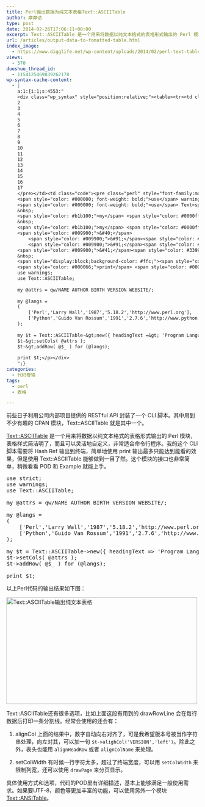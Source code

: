 ```yaml
---
title: Perl输出数据为纯文本表格Text::ASCIITable
author: 摩摩诘
type: post
date: 2014-02-26T17:06:11+00:00
excerpt: Text::ASCIITable 是一个用来将数据以纯文本格式的表格形式输出的 Perl 模块，表格样式简洁明了，而且可以灵活地自定义，非常适合命令行程序。
url: /articles/output-data-to-fomatted-table.html
index_image:
  - https://www.digglife.net/wp-content/uploads/2014/02/perl-text-table.png
views:
  - 570
duoshuo_thread_id:
  - 1154125469839262178
wp-syntax-cache-content:
  - |
    a:1:{i:1;s:4553:"
    <div class="wp_syntax" style="position:relative;"><table><tr><td class="line_numbers"><pre>1
    2
    3
    4
    5
    6
    7
    8
    9
    10
    11
    12
    13
    14
    15
    16
    17
    </pre></td><td class="code"><pre class="perl" style="font-family:monospace;"><span style="color: #000000; font-weight: bold;">use</span> strict<span style="color: #339933;">;</span>
    <span style="color: #000000; font-weight: bold;">use</span> warnings<span style="color: #339933;">;</span>
    <span style="color: #000000; font-weight: bold;">use</span> Text<span style="color: #339933;">::</span><span style="color: #006600;">ASCIITable</span><span style="color: #339933;">;</span>
    &nbsp;
    <span style="color: #b1b100;">my</span> <span style="color: #0000ff;">@attrs</span> <span style="color: #339933;">=</span> <span style="color: #009966; font-style: italic;">qw/NAME AUTHOR BIRTH VERSION WEBSITE/</span><span style="color: #339933;">;</span>
    &nbsp;
    <span style="color: #b1b100;">my</span> <span style="color: #0000ff;">@langs</span> <span style="color: #339933;">=</span> 
    <span style="color: #009900;">&#40;</span>
        <span style="color: #009900;">&#91;</span><span style="color: #ff0000;">'Perl'</span><span style="color: #339933;">,</span><span style="color: #ff0000;">'Larry Wall'</span><span style="color: #339933;">,</span><span style="color: #ff0000;">'1987'</span><span style="color: #339933;">,</span><span style="color: #ff0000;">'5.18.2'</span><span style="color: #339933;">,</span><span style="color: #ff0000;">'http://www.perl.org'</span><span style="color: #009900;">&#93;</span><span style="color: #339933;">,</span>
        <span style="color: #009900;">&#91;</span><span style="color: #ff0000;">'Python'</span><span style="color: #339933;">,</span><span style="color: #ff0000;">'Guido Van Rossum'</span><span style="color: #339933;">,</span><span style="color: #ff0000;">'1991'</span><span style="color: #339933;">,</span><span style="color: #ff0000;">'2.7.6'</span><span style="color: #339933;">,</span><span style="color: #ff0000;">'http://www.python.org'</span><span style="color: #009900;">&#93;</span><span style="color: #339933;">,</span>
    <span style="color: #009900;">&#41;</span><span style="color: #339933;">;</span>
    &nbsp;
    <span style="display:block;background-color: #ffc;"><span style="color: #b1b100;">my</span> <span style="color: #0000ff;">$t</span> <span style="color: #339933;">=</span> Text<span style="color: #339933;">::</span><span style="color: #006600;">ASCIITable</span><span style="color: #339933;">-&gt;</span><span style="color: #000000; font-weight: bold;">new</span><span style="color: #009900;">&#40;</span><span style="color: #009900;">&#123;</span> headingText <span style="color: #339933;">=&gt;</span> <span style="color: #ff0000;">'Program Languages'</span><span style="color: #339933;">,</span> drawRowLine <span style="color: #339933;">=&gt;</span> <span style="color: #cc66cc;">1</span> <span style="color: #009900;">&#125;</span><span style="color: #009900;">&#41;</span><span style="color: #339933;">;</span></span><span style="display:block;background-color: #ffc;"><span style="color: #0000ff;">$t</span><span style="color: #339933;">-&gt;</span><span style="color: #006600;">setCols</span><span style="color: #009900;">&#40;</span> <span style="color: #0000ff;">@attrs</span> <span style="color: #009900;">&#41;</span><span style="color: #339933;">;</span></span><span style="display:block;background-color: #ffc;"><span style="color: #0000ff;">$t</span><span style="color: #339933;">-&gt;</span><span style="color: #006600;">addRow</span><span style="color: #009900;">&#40;</span> <span style="color: #339933;">@</span><span style="color: #0000ff;">$_</span> <span style="color: #009900;">&#41;</span> <span style="color: #b1b100;">for</span> <span style="color: #009900;">&#40;</span><span style="color: #0000ff;">@langs</span><span style="color: #009900;">&#41;</span><span style="color: #339933;">;</span></span>&nbsp;
    <span style="color: #000066;">print</span> <span style="color: #0000ff;">$t</span><span style="color: #339933;">;</span></pre></td></tr></table><p class="theCode" style="display:none;">use strict;
    use warnings;
    use Text::ASCIITable;
    
    my @attrs = qw/NAME AUTHOR BIRTH VERSION WEBSITE/;
    
    my @langs = 
    (
        ['Perl','Larry Wall','1987','5.18.2','http://www.perl.org'],
        ['Python','Guido Van Rossum','1991','2.7.6','http://www.python.org'],
    );
    
    my $t = Text::ASCIITable-&gt;new({ headingText =&gt; 'Program Languages', drawRowLine =&gt; 1 });
    $t-&gt;setCols( @attrs );
    $t-&gt;addRow( @$_ ) for (@langs);
    
    print $t;</p></div>
    ";}
categories:
  - 代码卷轴
tags:
  - perl
  - 表格

---
```

前些日子利用公司内部项目提供的 RESTful API 封装了一个 CLI 脚本。其中用到不少有趣的 CPAN 模块，Text::ASCIITable 就是其中一个。

<a href="http://search.cpan.org/~lunatic/Text-ASCIITable-0.20/lib/Text/ASCIITable.pm" title="Perl模块Text::ASCIITable" target="_blank">Text::ASCIITable</a> 是一个用来将数据以纯文本格式的表格形式输出的 Perl 模块，表格样式简洁明了，而且可以灵活地自定义，非常适合命令行程序。我的这个 CLI 脚本需要将 Hash Ref 输出到终端，简单地使用 print 输出最多只能达到能看的效果，但是使用 Text::ASCIITable 能够做到一目了然。这个模块的接口也非常简单，稍微看看 POD 和 Example 就能上手。

<!--more-->

<pre lang='perl' line='1' highlight='13,14,15'>use strict;
use warnings;
use Text::ASCIITable;

my @attrs = qw/NAME AUTHOR BIRTH VERSION WEBSITE/;

my @langs = 
(
    ['Perl','Larry Wall','1987','5.18.2','http://www.perl.org'],
    ['Python','Guido Van Rossum','1991','2.7.6','http://www.python.org'],
);

my $t = Text::ASCIITable->new({ headingText => 'Program Languages', drawRowLine => 1 });
$t->setCols( @attrs );
$t->addRow( @$_ ) for (@langs);

print $t;
</pre>

以上Perl代码的输出结果如下图：

<img src="https://www.digglife.net/wp-content/uploads/2014/02/perl-asciitable-output-500x280.png" alt="Text::ASCIITable输出纯文本表格" width="500" height="280" class="alignnone size-medium wp-image-3776" />

Text::ASCIITable还有很多选项，比如上面这段有用到的 drawRowLine 会在每行数据后打印一条分割线。经常会使用的还会有：

  1. alignCol
上面的结果中，数字自动向右对齐了，可是我希望版本号被当作字符串处理，向左对其，可以加一句 `$t->alighCol('VERSION','left')`。除此之外，表头也能用 `alignHeadRow` 或者 `alignColName` 来处理。

  2. setColWidth
有时候一行字符太多，超过了终端宽度，可以用 `setColWidth` 来限制列宽，还可以使用 `drawPage` 来分页显示。

具体使用方式和选项，代码的POD里有详细描述，基本上能够满足一般使用需求。如果要UTF-8，颜色等更加丰富的功能，可以使用另外一个模块 <a href="http://search.cpan.org/~sharyanto/Text-ANSITable-0.26/lib/Text/ANSITable.pm" title="Perl模块Text::ASCIITable" target="_blank">Text::ANSITable</a>。
